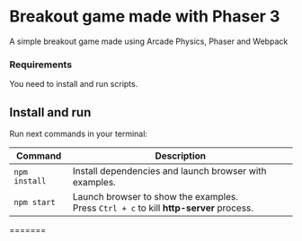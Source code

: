 # Breakout game made with Phaser 3

A simple breakout game made using Arcade Physics, Phaser and Webpack 

### Requirements

You need to install and run scripts.

## Install and run

Run next commands in your terminal:

| Command | Description |
|---------|-------------|
| `npm install` | Install dependencies and launch browser with examples.|
| `npm start` | Launch browser to show the examples. <br> Press `Ctrl + c` to kill **http-server** process. |
=======
